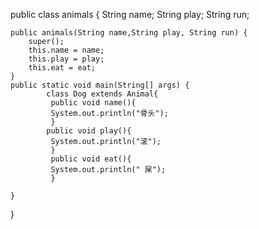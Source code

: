 public class animals {
	 String name;
	 String play;
	 String run;
	
	public animals(String name,String play, String run) {
		super();
		this.name = name;
		this.play = play;
		this.eat = eat;
	}
	public static void main(String[] args) {
            class Dog extends Animal{
             public void name(){
             System.out.println("骨头");
             }
            public void play(){
             System.out.println("滚");
             }
             public void eat(){
             System.out.println(" 屎");
             }

	}

}
